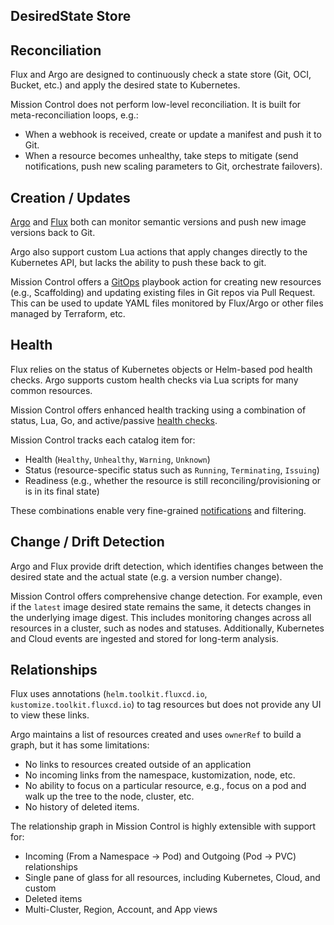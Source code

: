 ## DesiredState Store

## Reconciliation

Flux and Argo are designed to continuously check a state store (Git, OCI, Bucket, etc.) and apply the desired state to Kubernetes.

Mission Control does not perform low-level reconciliation. It is built for meta-reconciliation loops, e.g.:

- When a webhook is received, create or update a manifest and push it to Git.
- When a resource becomes unhealthy, take steps to mitigate (send notifications, push new scaling parameters to Git, orchestrate failovers).

## Creation / Updates

[Argo](https://argocd-image-updater.readthedocs.io/en/stable/) and [Flux](https://fluxcd.io/flux/components/image/imageupdateautomations/) both can monitor semantic versions and push new image versions back to Git.

Argo also support custom Lua actions that apply changes directly to the Kubernetes API, but lacks the ability to push these back to git.

Mission Control offers a [GitOps](/playbooks/actions/gitops) playbook action for creating new resources (e.g., Scaffolding) and updating existing files in Git repos via Pull Request. This can be used to update YAML files monitored by Flux/Argo or other files managed by Terraform, etc.

## Health

Flux relies on the status of Kubernetes objects or Helm-based pod health checks. Argo supports custom health checks via Lua scripts for many common resources.

Mission Control offers enhanced health tracking using a combination of status, Lua, Go, and active/passive [health checks](/canary-checker/).

Mission Control tracks each catalog item for:

- Health (`Healthy`, `Unhealthy`, `Warning`, `Unknown`)
- Status (resource-specific status such as `Running`, `Terminating`, `Issuing`)
- Readiness (e.g., whether the resource is still reconciling/provisioning or is in its final state)

These combinations enable very fine-grained [notifications](/notifications) and filtering.

## Change / Drift Detection

Argo and Flux provide drift detection, which identifies changes between the desired state and the actual state (e.g. a version number change).

Mission Control offers comprehensive change detection. For example, even if the `latest` image desired state remains the same, it detects changes in the underlying image digest. This includes monitoring changes across all resources in a cluster, such as nodes and statuses. Additionally, Kubernetes and Cloud events are ingested and stored for long-term analysis.

## Relationships

Flux uses annotations (`helm.toolkit.fluxcd.io`, `kustomize.toolkit.fluxcd.io`) to tag resources but does not provide any UI to view these links.

Argo maintains a list of resources created and uses `ownerRef` to build a graph, but it has some limitations:

- No links to resources created outside of an application
- No incoming links from the namespace, kustomization, node, etc.
- No ability to focus on a particular resource, e.g., focus on a pod and walk up the tree to the node, cluster, etc.
- No history of deleted items.

The relationship graph in Mission Control is highly extensible with support for:

- Incoming (From a Namespace -> Pod) and Outgoing (Pod -> PVC) relationships
- Single pane of glass for all resources, including Kubernetes, Cloud, and custom
- Deleted items
- Multi-Cluster, Region, Account, and App views
